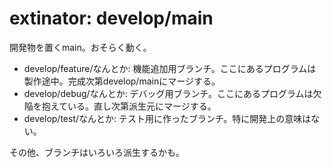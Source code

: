 # extinator: develop/main

開発物を置くmain。おそらく動く。

- develop/feature/なんとか: 機能追加用ブランチ。ここにあるプログラムは製作途中。完成次第develop/mainにマージする。
- develop/debug/なんとか: デバッグ用ブランチ。ここにあるプログラムは欠陥を抱えている。直し次第派生元にマージする。
- develop/test/なんとか: テスト用に作ったブランチ。特に開発上の意味はない。

その他、ブランチはいろいろ派生するかも。
